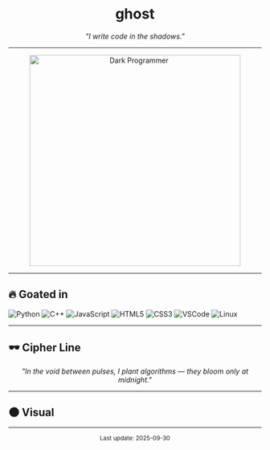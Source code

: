 <!-- README.md -->
<!-- ===== عنوان رهيب وغامض ===== -->
<h1 align="center"> ghost </h1>
<p align="center">
  <em>"I write code  in the shadows."</em>
</p>

---

<!-- ===== صورة غامضة لمبرمج ===== -->
<p align="center">
  <img src="https://camo.githubusercontent.com/8e2bc0135b65bf2a9255f2d14b15d35bfd9280b8848e2d400102accf8f96115b/68747470733a2f2f6d656469612e67697068792e636f6d2f6d656469612f76312e59326c6b505463354d4749334e6a457864484d304f4464305a4777344e4773345a5870785a6d396c614846304d334d3062325273647a49354e6d74734d5768785a326c6c63535a6c634431324d56396e61575a7a58334e6c59584a6a61435a6a6444316e2f48303350755664775245423231414e6b4c582f67697068792e676966" alt="Dark Programmer" width="420"/>
</p>

---

<!-- ===== Goated in (tech) ===== -->
<h2 align="left">🔥 Goated in</h2>
<p>
  <!-- استبدل أو أضف/احذف حسب اللي تبي -->
  <img alt="Python" src="https://img.shields.io/badge/Python-3776AB?style=flat-square&logo=python&logoColor=white" />
  <img alt="C++" src="https://img.shields.io/badge/C++-00599C?style=flat-square&logo=c%2B%2B&logoColor=white" />
  <img alt="JavaScript" src="https://img.shields.io/badge/JavaScript-F7DF1E?style=flat-square&logo=javascript&logoColor=black" />
  <img alt="HTML5" src="https://img.shields.io/badge/HTML5-E34F26?style=flat-square&logo=html5&logoColor=white" />
  <img alt="CSS3" src="https://img.shields.io/badge/CSS3-1572B6?style=flat-square&logo=css3&logoColor=white" />
  <img alt="VSCode" src="https://img.shields.io/badge/VS%20Code-007ACC?style=flat-square&logo=visual-studio-code&logoColor=white" />
  <img alt="Linux" src="https://img.shields.io/badge/Linux-2B2B2B?style=flat-square&logo=linux&logoColor=white" />
</p>

---

<!-- ===== Quote more mysterious ===== -->
<h2 align="left">🕶 Cipher Line</h2>
<p align="center" style="font-style:italic">
  "In the void between pulses, I plant algorithms — they bloom only at midnight."
</p>

---

<!-- ===== مكان لصورة بدل Featured Repos ===== -->
<h2 align="left">🌑 Visual</h2>
<p align="center">
  <!-- ضع هنا مسار الصورة اللي تبيها. مثال: /assets/my-dark-shot.png أو رابط خارجي -->
</p>

---

<p align="center"><sub>Last update: 2025-09-30</sub></p>
